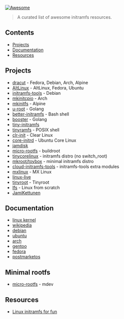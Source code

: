 [![Awesome](https://awesome.re/badge.svg)](https://awesome.re)

> A curated list of awesome initramfs resources.

## Contents

- [Projects](#projects)
- [Documentation](#documentation)
- [Resources](#resources)

## Projects
* [dracut](https://github.com/dracutdevs/dracut) - Fedora, Debian, Arch, Alpine
* [AltLinux](https://github.com/osboot/make-initrd) - AltLinux, Fedora, Ubuntu
* [initramfs-tools](https://salsa.debian.org/kernel-team/initramfs-tools) - Debian
* [mkinitcpio](https://github.com/archlinux/mkinitcpio) - Arch
* [mkinitfs](https://gitlab.alpinelinux.org/alpine/mkinitfs/) - Alpine
* [u-root](https://github.com/u-root/u-root) - Golang
* [better-initramfs](https://github.com/slashbeast/better-initramfs) - Bash shell
* [booster](https://github.com/anatol/booster) - Golang
* [tiny-initramfs](https://github.com/chris-se/tiny-initramfs)
* [tinyramfs](https://github.com/illiliti/tinyramfs) - POSIX shell
* [clr-init](https://github.com/clearlinux/clr-init) - Clear Linux
* [core-initrd](https://github.com/snapcore/core-initrd) - Ubuntu Core Linux
* [jamdisk](https://github.com/cbdevnet/jamdisk)
* [micro-rootfs](https://github.com/loicpoulain/micro-rootfs) - buildroot
* [tinycorelinux](https://github.com/tinycorelinux/Core-scripts/blob/master/init) - initramfs distro (no switch_root)
* [mkroot/toybox](https://github.com/landley/toybox/blob/master/scripts/mkroot.sh) - minimal initramfs distro
* [cloud-initramfs-tools](https://launchpad.net/cloud-initramfs-tools/) - initramfs-tools extra modules
* [mxlinux](https://github.com/MX-Linux/build-iso-mx/tree/master/Template/COMMON/initrd) - MX Linux
* [linux-live](https://github.com/Tomas-M/linux-live)
* [tinyroot](https://github.com/troglobit/tinyroot) - Tinyroot
* [lfs](https://www.linuxfromscratch.org/blfs/view/svn/postlfs/initramfs.html) - Linux from scratch
* [JamiKettunen](https://github.com/JamiKettunen/initramfs-tools)

## Documentation
* [linux kernel](https://www.kernel.org/doc/html/latest/filesystems/ramfs-rootfs-initramfs.html)
* [wikipedia](https://en.wikipedia.org/wiki/Initial_ramdisk)
* [debian](https://wiki.debian.org/initramfs)
* [ubuntu](https://wiki.ubuntu.com/Initramfs)
* [arch](https://wiki.archlinux.org/title/Arch_boot_process#initramfs)
* [gentoo](https://wiki.gentoo.org/wiki/Initramfs/Guide)
* [fedora](https://fedoraproject.org/wiki/Dracut)
* [postmarketos](https://wiki.postmarketos.org/wiki/The_initramfs)

## Minimal rootfs
* [micro-rootfs](https://github.com/loicpoulain/micro-rootfs)  - mdev

## Resources
* [Linux initramfs for fun](https://www.youtube.com/watch?v=KQjRnuwb7is)
